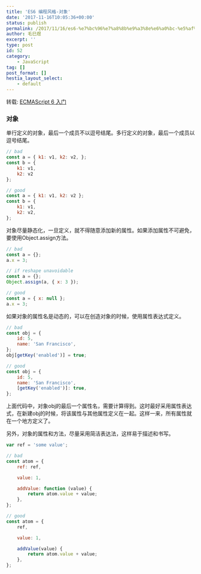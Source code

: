 ```yaml
---
title: 'ES6 编程风格-对象'
date: '2017-11-16T10:05:36+00:00'
status: publish
permalink: /2017/11/16/es6-%e7%bc%96%e7%a8%8b%e9%a3%8e%e6%a0%bc-%e5%af%b9%e8%b1%a1
author: 毛巳煜
excerpt: ''
type: post
id: 52
category:
    - JavaScript
tag: []
post_format: []
hestia_layout_select:
    - default
---
```

转载: [ECMAScript 6 入门](http://es6.ruanyifeng.com/)

### 对象

单行定义的对象，最后一个成员不以逗号结尾。多行定义的对象，最后一个成员以逗号结尾。

```javascript
// bad
const a = { k1: v1, k2: v2, };
const b = {
    k1: v1,
    k2: v2
};

// good
const a = { k1: v1, k2: v2 };
const b = {
    k1: v1,
    k2: v2,
};

```

对象尽量静态化，一旦定义，就不得随意添加新的属性。如果添加属性不可避免，要使用Object.assign方法。

```javascript
// bad
const a = {};
a.x = 3;

// if reshape unavoidable
const a = {};
Object.assign(a, { x: 3 });

// good
const a = { x: null };
a.x = 3;

```

如果对象的属性名是动态的，可以在创造对象的时候，使用属性表达式定义。

```javascript
// bad
const obj = {
    id: 5,
    name: 'San Francisco',
};
obj[getKey('enabled')] = true;

// good
const obj = {
    id: 5,
    name: 'San Francisco',
    [getKey('enabled')]: true,
};

```

上面代码中，对象obj的最后一个属性名，需要计算得到。这时最好采用属性表达式，在新建obj的时候，将该属性与其他属性定义在一起。这样一来，所有属性就在一个地方定义了。

另外，对象的属性和方法，尽量采用简洁表达法，这样易于描述和书写。

```javascript
var ref = 'some value';

// bad
const atom = {
    ref: ref,

    value: 1,

    addValue: function (value) {
        return atom.value + value;
    },
};

// good
const atom = {
    ref,

    value: 1,

    addValue(value) {
        return atom.value + value;
    },
};

```